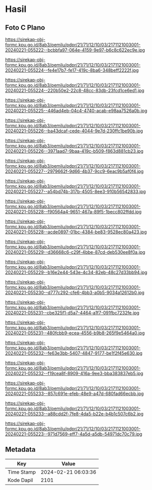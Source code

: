 # Hasil

## Foto C Plano

https://sirekap-obj-formc.kpu.go.id/8ab3/pemilu/pdpr/21/71/12/10/03/2171121003001-20240221-055222--bcbbfa97-064e-4159-9e97-b6c8c622ec9e.jpg

https://sirekap-obj-formc.kpu.go.id/8ab3/pemilu/pdpr/21/71/12/10/03/2171121003001-20240221-055224--fe4e17b7-fe17-419c-8ba6-348beff2222f.jpg

https://sirekap-obj-formc.kpu.go.id/8ab3/pemilu/pdpr/21/71/12/10/03/2171121003001-20240221-055224--220b50e2-22c8-48cc-83db-23fcd1ce6ed1.jpg

https://sirekap-obj-formc.kpu.go.id/8ab3/pemilu/pdpr/21/71/12/10/03/2171121003001-20240221-055225--446ad4eb-04c4-4740-acab-e98aa7526a0b.jpg

https://sirekap-obj-formc.kpu.go.id/8ab3/pemilu/pdpr/21/71/12/10/03/2171121003001-20240221-055226--ba43dcaf-cede-4044-9e7d-230ffc1be90b.jpg

https://sirekap-obj-formc.kpu.go.id/8ab3/pemilu/pdpr/21/71/12/10/03/2171121003001-20240221-055226--3971aad7-9baa-419c-b509-f863d881cb23.jpg

https://sirekap-obj-formc.kpu.go.id/8ab3/pemilu/pdpr/21/71/12/10/03/2171121003001-20240221-055227--2979662f-9d66-4b37-9cc9-6eac9b5af0f4.jpg

https://sirekap-obj-formc.kpu.go.id/8ab3/pemilu/pdpr/21/71/12/10/03/2171121003001-20240221-055227--a54bd74b-317b-4505-8ee3-910b56542833.jpg

https://sirekap-obj-formc.kpu.go.id/8ab3/pemilu/pdpr/21/71/12/10/03/2171121003001-20240221-055228--f90564a4-9651-467a-89f5-1becc802ffdd.jpg

https://sirekap-obj-formc.kpu.go.id/8ab3/pemilu/pdpr/21/71/12/10/03/2171121003001-20240221-055228--acde0897-01bc-4384-be83-9528ec80a423.jpg

https://sirekap-obj-formc.kpu.go.id/8ab3/pemilu/pdpr/21/71/12/10/03/2171121003001-20240221-055229--d36668c6-c29f-4bbe-87cd-deb530ee8f0a.jpg

https://sirekap-obj-formc.kpu.go.id/8ab3/pemilu/pdpr/21/71/12/10/03/2171121003001-20240221-055229--b16e2e44-543e-4c34-82eb-48c27d33bb94.jpg

https://sirekap-obj-formc.kpu.go.id/8ab3/pemilu/pdpr/21/71/12/10/03/2171121003001-20240221-055230--d777c292-cfe6-4bb3-a0b5-9034a12612b0.jpg

https://sirekap-obj-formc.kpu.go.id/8ab3/pemilu/pdpr/21/71/12/10/03/2171121003001-20240221-055231--cbe325f1-d5a7-4464-a1f7-091fbc7232fe.jpg

https://sirekap-obj-formc.kpu.go.id/8ab3/pemilu/pdpr/21/71/12/10/03/2171121003001-20240221-055231--480fcbb9-ecea-4556-b9b8-265f9e5464a0.jpg

https://sirekap-obj-formc.kpu.go.id/8ab3/pemilu/pdpr/21/71/12/10/03/2171121003001-20240221-055232--fe63e3bb-5407-4847-9177-be1f2f45e630.jpg

https://sirekap-obj-formc.kpu.go.id/8ab3/pemilu/pdpr/21/71/12/10/03/2171121003001-20240221-055232--f19cea8f-8909-416a-9ee3-bba383837eb5.jpg

https://sirekap-obj-formc.kpu.go.id/8ab3/pemilu/pdpr/21/71/12/10/03/2171121003001-20240221-055233--857c691e-efeb-48e9-a47d-680fad66ecbb.jpg

https://sirekap-obj-formc.kpu.go.id/8ab3/pemilu/pdpr/21/71/12/10/03/2171121003001-20240221-055233--a88cdd2f-7fe8-4da5-b22e-b4b1c507c6b2.jpg

https://sirekap-obj-formc.kpu.go.id/8ab3/pemilu/pdpr/21/71/12/10/03/2171121003001-20240221-055223--971d7569-eff7-4a5d-a5db-54971dc70c79.jpg


## Metadata

| Key        | Value               |
| ---------- | ------------------- |
| Time Stamp | 2024-02-21 06:03:36 |
| Kode Dapil | 2101                |



